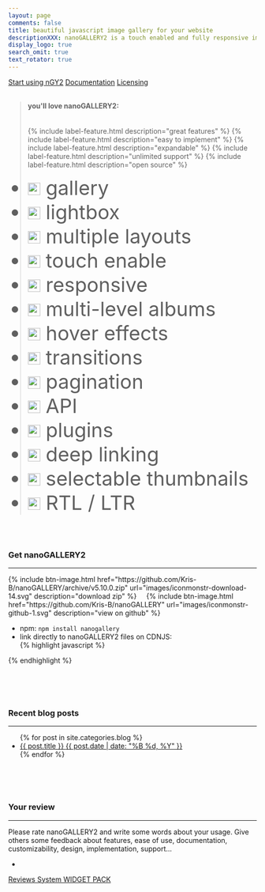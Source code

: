 ```yaml
---
layout: page
comments: false
title: beautiful javascript image gallery for your website
descriptionXXX: nanoGALLERY2 is a touch enabled and fully responsive image gallery with justified, cascading and grid layout.<br>It supports self hosted images and pulling in Flickr, Picasa and Google+ photo albums.
display_logo: true
search_omit: true
text_rotator: true
---
```


<script>
  $(document).ready(function () {

    jQuery("#nanoGalleryHead").css('visibility','visible').nanoGallery({
      //userID:'34858669@N00',kind:'flickr',
      //blackList:'doors|kampuchea|vietnam|thailand|laos|yunnan',
      
      // kind: 'picasa',
      // userID:'111186676244625461692',
      // blackList:'profil|scrapbook|Forhomepage',
      
      
      itemsBaseURL:             'https://source.unsplash.com/',
      items: [
        // ################# album PEOPLE
        {
          src: 'LyeduBb2Auk', srct: 'LyeduBb2Auk/133x200',
          title: 'people',
          kind: 'album', ID: 1, albumID: 0
        },
        {
          src: 'LyeduBb2Auk', srct: 'LyeduBb2Auk/133x200',
          title: 'by Roksolana Zasiadko',
          ID: 1000, albumID: 1
        },
        {
          src: 'uAgLGG1WBd4', srct: 'uAgLGG1WBd4/300x200',
          title: 'by Scott Webb',
          kind: 'image', ID: 1001, albumID: 1
        }
        /*,
        {
          src: 'tBtuxtLvAZs', srct: 'tBtuxtLvAZs/300x200',
          title: 'by Matthew Wiebe',
          kind: 'image', ID: 1002, albumID: 1
        },
        {
          src: 'tBtuxtLvAZs', srct: 'tBtuxtLvAZs/154x200',
          title: 'by María Victoria Heredia Reyes',
          kind: 'image', ID: 1003, albumID: 1
        },
        {
          src: 'FhHGPO3aMsU', srct: 'FhHGPO3aMsU/300x200',
          title: 'by María Matteo Paganelli',
          kind: 'image', ID: 1004, albumID: 1
        },
        {
          src: 'uDAA35_fzcs', srct: 'uDAA35_fzcs/300x200',
          title: 'by Elijah Hail',
          kind: 'image', ID: 1005, albumID: 1
        },
        {
          src: 'IJ25m7fXqtk', srct: 'IJ25m7fXqtk/300x200',
          title: 'by Rodion Kutsaev',
          kind: 'image', ID: 1006, albumID: 1
        },
        {
          src: 'E9PJO_vL3E8', srct: 'E9PJO_vL3E8/396x200',
          title: 'by Todd Quackenbush',
          kind: 'image', ID: 1007, albumID: 1
        },
        {
          src: '8jqna7aA-vs', srct: '8jqna7aA-vs/300x200',
          title: 'by Abigail Keenan',
          kind: 'image', ID: 1008, albumID: 1
        },
        {
          src: 'Dwheufds6kQ', srct: 'Dwheufds6kQ/300x200',
          title: 'by Joshua Earle',
          kind: 'image', ID: 1009, albumID: 1
        },
        {
          src: 'v41pwp_RRJU', srct: 'v41pwp_RRJU/300x200',
          title: 'by Matthew Wiebe',
          kind: 'image', ID: 1010, albumID: 1
        },
        {
          src: 'DwTZwZYi9Ww', srct: 'DwTZwZYi9Ww/267x200',
          title: 'by Ilham Rahmansyah',
          kind: 'image', ID: 1011, albumID: 1
        },
        {
          src: '2FrX56QL7P8', srct: '2FrX56QL7P8/300x200',
          title: 'by Alexander Shustov',
          kind: 'image', ID: 1012, albumID: 1
        },
        {
          src: 'pwaaqfoMibI', srct: 'pwaaqfoMibI/302x200',
          title: 'by Tina Rataj',
          kind: 'image', ID: 1013, albumID: 1
        },
        {
          src: 'CMOa3H1SXG0', srct: 'CMOa3H1SXG0/133x200',
          title: 'byChristopher Sardegna',
          kind: 'image', ID: 1014, albumID: 1
        },
        {
          src: 'rHv6C-WTOls', srct: 'rHv6C-WTOls/300x200',
          title: 'by Ali Inay',
          kind: 'image', ID: 1015, albumID: 1
        },
        {
          src: '5tniytQs68E', srct: '5tniytQs68E/355x200',
          title: 'by Lechon Kirb',
          kind: 'image', ID: 1016, albumID: 1
        },
        {
          src: '2TlAsvhqiL0', srct: '2TlAsvhqiL0/300x200',
          title: 'by Eutah Mizushima',
          kind: 'image', ID: 1017, albumID: 1
        },
        {
          src: 'hiAdjnXZxl8', srct: 'hiAdjnXZxl8/300x200',
          title: 'by Benjamin Combs',
          kind: 'image', ID: 1018, albumID: 1
        },
        {
          src: 'J8k-gzI0Zy0', srct: 'J8k-gzI0Zy0/326x200',
          title: 'by Linh Nguyen',
          kind: 'image', ID: 1019, albumID: 1
        },
        {
          src: 'yvx7LSZSzeo', srct: 'yvx7LSZSzeo/300x200',
          title: 'by Lechon Kirb',
          kind: 'image', ID: 1020, albumID: 1
        },
        {
          src: 's00F6-W_OQ8', srct: 's00F6-W_OQ8/300x200',
          title: 'by Joshua Earle',
          kind: 'image', ID: 1021, albumID: 1
        }
        */
      ],
      //thumbnailWidth:300, thumbnailHeight:200,
      //thumbnailL1Width:'240C xs100C sm100C', thumbnailL1Height:'160C xs100C sm100C',
      thumbnailL1Width:'240 xs100C sm100C', thumbnailL1Height:'160 xs100C sm100C',
      thumbnailWidth:'auto', thumbnailHeight:'200 xs80 sm150 la300 xl300',
      thumbnailHoverEffect:[{'name':'imageScale150', 'duration':700},{'name':'labelAppear75', 'duration':400},{'name':'descriptionAppear', 'duration':1000}],
      
      //maxWidth:948,
      //thumbnailHoverEffect:'labelSlideUpTop,borderLighter',
      //thumbnailHoverEffect:'borderLighter',
      paginationMaxLinesPerPage:1,
      viewerDisplayLogo:true,
      photoSorting:'random',
      albumSorting:'random',
      imageTransition : 'slide',
      galleryToolbarWidthAligned:false,
      thumbnailLabel:{display:false,align:'center', position:'overImageOnMiddle'},
      thumbnailL1Label:{display:true,align:'center', position:'overImageOnMiddle'},
      touchAnimationL1: true,
      touchAnimation:false,
      i18n:{
        thumbnailImageDescription:'display photo', thumbnailImageDescription_FR:'afficher photo',
        thumbnailAlbumDescription:'display gallery', thumbnailAlbumDescription_FR:'afficher galerie'
      },
      viewerToolbar: { standard:'minimizeButton,pageCounter,playPauseButton,linkOriginalButton,label', autoMinimize:5000 },
      galleryFullpageButton:true,
      supportIE8: false,
      paginationDots: true,
      locationHash:true,
      breadcrumbAutoHideTopLevel:true
    });
  });  
</script>


<nav class="pagination" role="navigation">
<a markdown="0" class="btn" href="{{ site.url }}/quick-start/">Start using nGY2</a>
<a markdown="0" class="btn" href="{{ site.url }}/docs/">Documentation</a>
<a markdown="0" class="btnGreen" href="{{ site.url }}/licensing/">Licensing</a>
</nav>

<br>

<blockquote>
<nav class="pagination" role="navigation">
<b>you'll love nanoGALLERY2:</b><br><br><br>
{% include label-feature.html description="great features" %}
{% include label-feature.html description="easy to implement" %}
{% include label-feature.html description="expandable" %}
{% include label-feature.html description="unlimited support" %}
{% include label-feature.html description="open source" %}
<br>
<style>#js-rotating > li {font-size:2.5rem;}</style>
<ul id="js-rotating" style="padding:0px;">
  <li><img src="{{ site.url }}/images/iconmonstr-check-mark-12.svg" width="25"> gallery</li>
  <li><img src="{{ site.url }}/images/iconmonstr-check-mark-12.svg" width="25"> lightbox</li>
  <li><img src="{{ site.url }}/images/iconmonstr-check-mark-12.svg" width="25"> multiple layouts</li>
  <li><img src="{{ site.url }}/images/iconmonstr-check-mark-12.svg" width="25"> touch enable</li>
  <li><img src="{{ site.url }}/images/iconmonstr-check-mark-12.svg" width="25"> responsive</li>
  <li><img src="{{ site.url }}/images/iconmonstr-check-mark-12.svg" width="25"> multi-level albums</li>
  <li><img src="{{ site.url }}/images/iconmonstr-check-mark-12.svg" width="25"> hover effects</li>
  <li><img src="{{ site.url }}/images/iconmonstr-check-mark-12.svg" width="25"> transitions</li>
  <li><img src="{{ site.url }}/images/iconmonstr-check-mark-12.svg" width="25"> pagination</li>
  <li><img src="{{ site.url }}/images/iconmonstr-check-mark-12.svg" width="25"> API</li>
  <li><img src="{{ site.url }}/images/iconmonstr-check-mark-12.svg" width="25"> plugins</li>
  <li><img src="{{ site.url }}/images/iconmonstr-check-mark-12.svg" width="25"> deep linking</li>
  <li><img src="{{ site.url }}/images/iconmonstr-check-mark-12.svg" width="25"> selectable thumbnails</li>
  <li><img src="{{ site.url }}/images/iconmonstr-check-mark-12.svg" width="25"> RTL / LTR</li>
</ul>
</nav>
</blockquote>

<br><br>

### Get nanoGALLERY2
---

<nav class="pagination" role="navigation">
  {% include btn-image.html href="https://github.com/Kris-B/nanoGALLERY/archive/v5.10.0.zip" url="images/iconmonstr-download-14.svg" description="download zip" %}
  &nbsp;&nbsp;&nbsp;
  {% include btn-image.html href="https://github.com/Kris-B/nanoGALLERY" url="images/iconmonstr-github-1.svg" description="view on github" %}
</nav>

* npm: `npm install nanogallery`  
* link directly to nanoGALLERY2 files on CDNJS:  
{% highlight javascript %}
<link href="http://cdnjs.cloudflare.com/ajax/libs/nanogallery/5.10.0/css/nanogallery.min.css" rel="stylesheet">
<script src="http://cdnjs.cloudflare.com/ajax/libs/nanogallery/5.10.0/jquery.nanogallery.min.js"></script>
{% endhighlight %}

<br><br><br> 

### Recent blog posts
---

<ul class="post-list">
{% for post in site.categories.blog %} 
  <!-- <li><article><a href="{{ site.url }}{{ post.url }}">{{ post.title }} <span class="entry-date"><time datetime="{{ post.date | date_to_xmlschema }}">{{ post.date | date: "%B %d, %Y" }}</time></span>{% if post.excerpt %} <span class="excerpt">{{ post.excerpt }}</span>{% endif %}</a></article></li> -->
  <li><article><a href="{{ site.url }}{{ post.url }}">{{ post.title }} <span class="entry-date"><time datetime="{{ post.date | date_to_xmlschema }}">{{ post.date | date: "%B %d, %Y" }}</time></span></a></article></li>
{% endfor %}
</ul>
  
<br><br><br>

### Your review
---
Please rate nanoGALLERY2  and write some words about your usage. Give others some feedback about features, ease of use, documentation, customizability, design, implementation, support...

-

<style>.wpac .wp-btn { margin: 0px !important;}</style>
<div id="wpac-review"></div>
<script type="text/javascript">
wpac_init = window.wpac_init || [];
wpac_init.push({widget: 'Review', id: 223});
(function() {
    if ('WIDGETPACK_LOADED' in window) return;
    WIDGETPACK_LOADED = true;
    var mc = document.createElement('script');
    mc.type = 'text/javascript';
    mc.async = true;
    mc.src = 'https://app.widgetpack.com/widget.js';
    var s = document.getElementsByTagName('script')[0]; s.parentNode.insertBefore(mc, s.nextSibling);
})();
</script>
<a href="https://widgetpack.com" class="wpac-cr">Reviews System WIDGET PACK</a>

